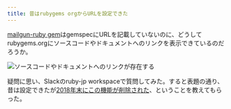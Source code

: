 ```yaml
---
title: 昔はrubygems orgからURLを設定できた
---
```

[mailgun-ruby gem](https://rubygems.org/gems/mailgun-ruby)はgemspecにURLを記載していないのに、どうしてrubygems.orgにソースコードやドキュメントへのリンクを表示できているのだろうか。

![](https://lh5.googleusercontent.com/0h3Ipy-BISFEpccxH2CuZSN2w_gH8mWxvb_sZT9NfiCqpeq1i2nqqQHioN1gklu3IocSl5w_LA2JXY7_LPjmS09u5D8Q_nyvij1jObIGNexnOF6gKyBsy8hdBz-76z0IWXt6T2NXCl3NznPswr-2-H5PlYoOMKMnfvtzXfTWAXska8W6R5_i8dPH "ソースコードやドキュメントへのリンクが存在する")

疑問に思い、Slackのruby-jp workspaceで質問してみた。すると表題の通り、昔は設定できたが[2018年末にこの機能が削除された](https://github.com/rubygems/rubygems.org/pull/1815)、ということを教えてもらった。
